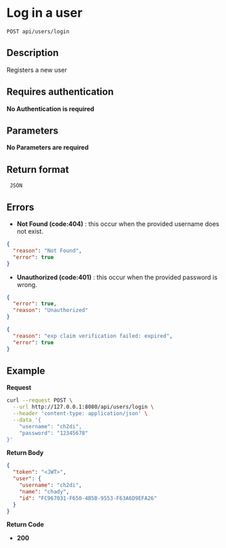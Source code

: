 # Log in a user

    POST api/users/login

## Description

Registers a new user

## Requires authentication

**No Authentication is required**

## Parameters

**No Parameters are required**

## Return format

     JSON

## Errors

- **Not Found (code:404)** : this occur when the provided username does not exist.

```json
{
  "reason": "Not Found",
  "error": true
}
```

- **Unauthorized (code:401)** : this occur when the provided password is wrong.

```json
{
  "error": true,
  "reason": "Unauthorized"
}
```

```json
{
  "reason": "exp claim verification failed: expired",
  "error": true
}
```

## Example

**Request**

```bash
curl --request POST \
  --url http://127.0.0.1:8080/api/users/login \
  --header 'content-type: application/json' \
  --data '{
	"username": "ch2di",
	"password": "12345678"
}'
```

**Return Body**

```json
{
  "token": "<JWT>",
  "user": {
    "username": "ch2di",
    "name": "chady",
    "id": "FC967031-F650-4B5B-9553-F63A6D9EFA26"
  }
}
```

**Return Code**

- **200**
